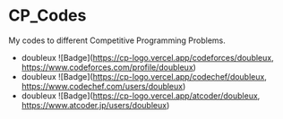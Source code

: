 # CP_Codes
My codes to different Competitive Programming Problems.

* doubleux ![Badge](https://cp-logo.vercel.app/codeforces/doubleux, https://www.codeforces.com/profile/doubleux)
* doubleux ![Badge](https://cp-logo.vercel.app/codechef/doubleux, https://www.codechef.com/users/doubleux)
* doubleux ![Badge](https://cp-logo.vercel.app/atcoder/doubleux, https://www.atcoder.jp/users/doubleux)
